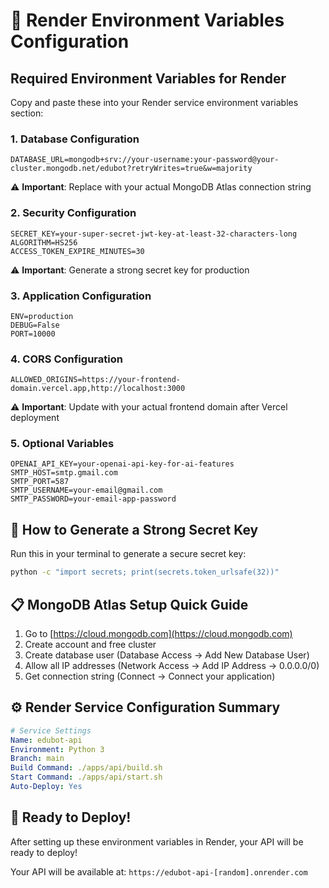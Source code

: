 # 🔐 Render Environment Variables Configuration

## Required Environment Variables for Render

Copy and paste these into your Render service environment variables section:

### 1. **Database Configuration**
```
DATABASE_URL=mongodb+srv://your-username:your-password@your-cluster.mongodb.net/edubot?retryWrites=true&w=majority
```
⚠️ **Important**: Replace with your actual MongoDB Atlas connection string

### 2. **Security Configuration**
```
SECRET_KEY=your-super-secret-jwt-key-at-least-32-characters-long
ALGORITHM=HS256
ACCESS_TOKEN_EXPIRE_MINUTES=30
```
⚠️ **Important**: Generate a strong secret key for production

### 3. **Application Configuration**
```
ENV=production
DEBUG=False
PORT=10000
```

### 4. **CORS Configuration**
```
ALLOWED_ORIGINS=https://your-frontend-domain.vercel.app,http://localhost:3000
```
⚠️ **Important**: Update with your actual frontend domain after Vercel deployment

### 5. **Optional Variables**
```
OPENAI_API_KEY=your-openai-api-key-for-ai-features
SMTP_HOST=smtp.gmail.com
SMTP_PORT=587
SMTP_USERNAME=your-email@gmail.com
SMTP_PASSWORD=your-email-app-password
```

## 🔑 **How to Generate a Strong Secret Key**

Run this in your terminal to generate a secure secret key:

```bash
python -c "import secrets; print(secrets.token_urlsafe(32))"
```

## 📋 **MongoDB Atlas Setup Quick Guide**

1. Go to [https://cloud.mongodb.com](https://cloud.mongodb.com)
2. Create account and free cluster
3. Create database user (Database Access → Add New Database User)
4. Allow all IP addresses (Network Access → Add IP Address → 0.0.0.0/0)
5. Get connection string (Connect → Connect your application)

## ⚙️ **Render Service Configuration Summary**

```yaml
# Service Settings
Name: edubot-api
Environment: Python 3
Branch: main
Build Command: ./apps/api/build.sh
Start Command: ./apps/api/start.sh
Auto-Deploy: Yes
```

## 🚀 **Ready to Deploy!**

After setting up these environment variables in Render, your API will be ready to deploy!

Your API will be available at: `https://edubot-api-[random].onrender.com`